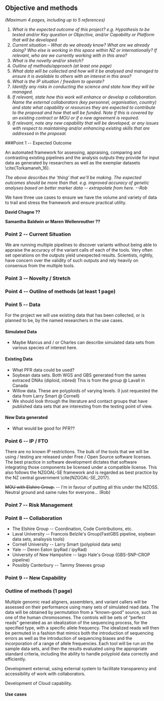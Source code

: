 ## Objective and methods
*(Maximum 4 pages, including up to 5 references)*
1. _What is the expected outcome of this project? e.g. Hypothesis to be tested and/or Key question or Objective, and/or Capability or Platform that will be developed_
2. _Current situation – What do we already know? What are we already doing? Who else is working in this space within NZ or internationally?  If relevant, who are we currently working with in this area?_
3. _What is the novelty and/or stretch?_
4. _Outline of methods/approach (at least one page)_
5. _What data will be collected and how will it be analysed and managed to ensure it is available to others with an interest in this area?_
6. _What is the IP situation / freedom to operate?_
7. _Identify any risks in conducting the science and state how they will be managed._
8. _If relevant, state how this work will enhance or develop a collaboration. Name the external collaborators (key personnel, organisation, country) and state what capability or resources they are expected to contribute to the proposal and how that will be funded. Note if this is covered by an existing contract or MOU or if a new agreement is required._
9. _If relevant, note any new capability that will be developed, or any issues with respect to maintaining and/or enhancing existing skills that are addressed in the proposal._ 

###Point 1  -- Expected Outcome

An automated framework for assessing, appraising, comparing and contrasting existing pipelines and the analysis outputs they provide for input data as generated by researchers as well as the exemplar datasets \cite{Torkamaneh_16}.

_The above describes the 'thing' that we'll be making. The expected outcomes should be more than that. e.g. improved accuracy of genetic analyses based on better marker data -- extrapolate from here. --Rob_

We have three use cases to ensure we have the volume and variety of data to trail and stress the framework and ensure practical utility.

**David Chagne ??**

**Samantha Baldwin or Maren Wellenreuther ??**

### Point 2  -- Current Situation

We are running multiple pipelines to discover variants without being able to appraise the accuracy of the variant calls of each of the tools. Very often set operations on the outputs yield unexpected results. Scientists, rightly, have concern over the validity of such outputs and rely heavily on consensus from the multiple tools.

### Point 3 -- Novelty / Stretch

### Point 4 -- Outilne of methods (at least 1 page)

### Point 5 -- Data

For the project we will use existing data that has been collected, or is planned to be, by the named researchers in the use cases.

#### Simulated Data

* Maybe Marcus and / or Charles can describe simulated data sets from various species of interest here.

#### Existing Data

* What PFR data could be used?
* Soybean data sets. Both WGS and GBS generated from the sames extraced DNAs (diploid, inbred) This is from the group @ Lavall in Canada
* Willow data. These are polyploids of varying levels. (I just requested the data from Larry Smart @ Cornell)
* We should look through the literature and contact groups that have published data sets that are interesting from the testing point of view.

#### New Data generated

* What would be good for PFR??
 
### Point 6 -- IP / FTO

There are no known IP restrictions. The bulk of the tools that we will be using / testing are released under Free / Open Source software licenses. The best practice in software development dictates that software integrating those components be licensed under a compatible license. This also follows the NZGOAL-SE framework and is regarded as best practice by the NZ central government \cite{NZGOAL-SE_2017}.

~~MOU with Elshire Group.~~ -- I'm in favour of putting all this under the NZOSS. Neutral ground and same rules for everyone... (Rob)

### Point 7 -- Risk Management

### Point 8 -- Collaboration

* The Elshire Group -- Coordination, Code Contributions, etc.
* Laval University -- Francois Belzile's Group(FastGBS pipeline, soybean data sets, analsysis tools)
* Cornell University -- Larry Smart (polyploid data sets)
* Yale -- Deren Eaton (pyRad / ipyRad)
* University of New Hampshire -- Iago Hale's Group (GBS-SNP-CROP pipeline)
* Possibly Canterbury -- Tammy Steeves group 

### Point 9 -- New Capability

### Outline of methods (1 page)

Multiple genomic read aligners, assemblers, and variant callers will be assessed on their performance using many sets of simulated read data. The data will be obtained by permutation from a “known-good” source, such as one of the human chromosomes. The controls will be sets of “perfect reads” generated as an idealization of the sequencing process, for the specified type, with a specific allele frequency. The idealized reads will then be permuted in a fashion that mimics both the introduction of sequencing errors as well as the introduction of sequencing biases and the incorporation of a range of allele frequencies. Each tool will be run on the sample data sets, and then the results evaluated using the appropriate standard criteria, including the ability to handle polyploid data correctly and efficiently.

Development external, using external system to facilitate transparency and accessibility of work with collaborators.

Development of Cloud capability.

#### Use cases




